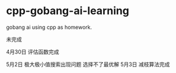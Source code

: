 # cpp-gobang-ai-learning
gobang ai using cpp as homework.

未完成

4月30日 评估函数完成

5月2日 极大极小值搜索出现问题 选择不了最优解
5月3日 减枝算法完成 
